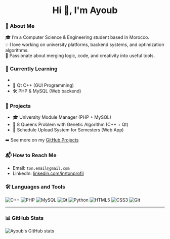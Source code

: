 <h1 align="center">Hi 👋, I'm Ayoub</h1>

### 🌟 About Me
🎓 I’m a Computer Science & Engineering student based in Morocco.  
💡 I love working on university platforms, backend systems, and optimization algorithms.  
🔧 Passionate about merging logic, code, and creativity into useful tools.  

### 🌱 Currently Learning
- 
- 📘 Qt C++ (GUI Programming)
- 🛠 PHP & MySQL (Web backend)

### 🔗 Projects
- 🎓 University Module Manager (PHP + MySQL)
- 🧬 8 Queens Problem with Genetic Algorithm (C++ + Qt)
- 📅 Schedule Upload System for Semesters (Web App)

➡️ See more on my [GitHub Projects](https://github.com/ayoubbkr)

### 📬 How to Reach Me
- Email: `ton.email@gmail.com`
- LinkedIn: [linkedin.com/in/tonprofil](https://linkedin.com/in/tonprofil)

### 🛠️ Languages and Tools
![C++](https://img.shields.io/badge/-C++-00599C?style=flat-square&logo=c%2B%2B)
![PHP](https://img.shields.io/badge/-PHP-777BB4?style=flat-square&logo=php)
![MySQL](https://img.shields.io/badge/-MySQL-4479A1?style=flat-square&logo=mysql)
![Qt](https://img.shields.io/badge/-Qt-41CD52?style=flat-square&logo=qt)
![Python](https://img.shields.io/badge/-Python-3776AB?style=flat-square&logo=python)
![HTML5](https://img.shields.io/badge/-HTML5-E34F26?style=flat-square&logo=html5)
![CSS3](https://img.shields.io/badge/-CSS3-1572B6?style=flat-square&logo=css3)
![Git](https://img.shields.io/badge/-Git-F05032?style=flat-square&logo=git)

---

<!-- Optional: GitHub stats -->
### 📊 GitHub Stats
![Ayoub's GitHub stats](https://github-readme-stats.vercel.app/api?username=ayoubbkr&show_icons=true&theme=tokyonight)
